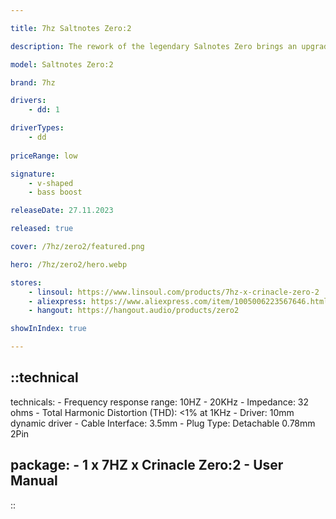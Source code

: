 ```yaml
---

title: 7hz Saltnotes Zero:2

description: The rework of the legendary Salnotes Zero brings an upgraded 10mm dynamic driver IEM with enhanced bass and midrange, maintaining the original's tonal balance while adding 3dB more in low frequencies for a bass experience that is detailed as it is fun. Equipped with a brand new Dynamic Driver with a PU+Metal composite diaphragm, brand-new crossover circuitry, and materials for the case and cable; This is beyond just a simple retune- it’s a complete upgrade.

model: Saltnotes Zero:2

brand: 7hz

drivers: 
    - dd: 1

driverTypes:
    - dd 
    
priceRange: low

signature:
    - v-shaped
    - bass boost

releaseDate: 27.11.2023

released: true

cover: /7hz/zero2/featured.png

hero: /7hz/zero2/hero.webp

stores:
    - linsoul: https://www.linsoul.com/products/7hz-x-crinacle-zero-2
    - aliexpress: https://www.aliexpress.com/item/1005006223567646.html
    - hangout: https://hangout.audio/products/zero2

showInIndex: true

---
```



::technical
---
technicals:
    - Frequency response range: 10HZ - 20KHz
    - Impedance: 32 ohms
    - Total Harmonic Distortion (THD): <1% at 1KHz
    - Driver: 10mm dynamic driver
    - Cable Interface: 3.5mm
    - Plug Type: Detachable 0.78mm 2Pin

package: 
    - 1 x 7HZ x Crinacle Zero:2
    - User Manual
---
::